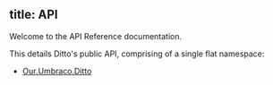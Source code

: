 title: API
---

Welcome to the API Reference documentation.

This details Ditto's public API, comprising of a single flat namespace:

* [Our.Umbraco.Ditto](/api/Our.Umbraco.Ditto/)
